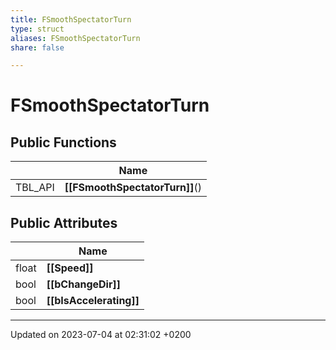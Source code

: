 ```yaml
---
title: FSmoothSpectatorTurn
type: struct
aliases: FSmoothSpectatorTurn
share: false

---
```


# FSmoothSpectatorTurn





## Public Functions

|                | Name           |
| -------------- | -------------- |
| TBL_API | **[[FSmoothSpectatorTurn]]**() |

## Public Attributes

|                | Name           |
| -------------- | -------------- |
| float | **[[Speed]]**  |
| bool | **[[bChangeDir]]**  |
| bool | **[[bIsAccelerating]]**  |

-------------------------------

Updated on 2023-07-04 at 02:31:02 +0200
